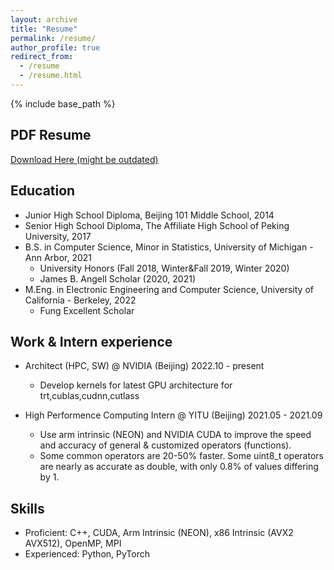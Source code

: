 ```yaml
---
layout: archive
title: "Resume"
permalink: /resume/
author_profile: true
redirect_from:
  - /resume
  - /resume.html
---
```


{% include base_path %}

PDF Resume
------
[Download Here (might be outdated)](http://xiaosong9905.github.io/files/XiaoSong-Resume.pdf) 




Education
------
* Junior High School Diploma, Beijing 101 Middle School, 2014
* Senior High School Diploma, The Affiliate High School of Peking University, 2017
* B.S. in Computer Science, Minor in Statistics, University of Michigan - Ann Arbor, 2021
  * University Honors (Fall 2018, Winter&Fall 2019, Winter 2020)
  * James B. Angell Scholar (2020, 2021)
* M.Eng. in Electronic Engineering and Computer Science, University of California - Berkeley, 2022
  * Fung Excellent Scholar




Work & Intern experience
------
* Architect (HPC, SW) @ NVIDIA (Beijing) 2022.10 - present
  * Develop kernels for latest GPU architecture for trt,cublas,cudnn,cutlass





* High Performence Computing Intern @ YITU (Beijing) 2021.05 - 2021.09
  * Use arm intrinsic (NEON) and NVIDIA CUDA to improve the speed and accuracy of general & customized operators (functions).
  * Some common operators are 20-50% faster. Some uint8_t operators are nearly as accurate as double, with only 0.8% of values differing by 1.




Skills
------
* Proficient: C++, CUDA, Arm Intrinsic (NEON), x86 Intrinsic (AVX2 AVX512), OpenMP, MPI
* Experienced: Python, PyTorch




